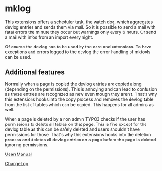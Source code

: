 mklog
=======

This extensions offers a scheduler task, the watch dog, which aggregates devlog entries and sends them via mail. So it is possible to send a mail with fatal errors the minute they occur but warnings only every 6 hours. Or send a mail with infos from an import every night.

Of course the devlog has to be used by the core and extensions. To have exceptions and errors logged to the devlog the error handling of mktools can be used.

Additional features
-------------------

Normally when a page is copied the devlog entries are copied along (depending on the permissions). This is annoying and can lead to confusion as those entries are recognized as new even though they aren't. That's why this extensions hooks into the copy process and removes the devlog table from the list of tables which can be copied. This happens for all admins as well.

When a page is deleted by a non admin TYPO3 checks if the user has permissions to delete all tables on that page. This is fine except for the devlog table as this can be safely deleted and users shouldn't have permissions for those. That's why this extensions hooks into the deletion process and deletes all devlog entries on a page before the page is deleted ignoring permissions.


[UsersManual](Documentation/UsersManual/Index.md)

[ChangeLog](Documentation/ChangeLog/Index.md)
